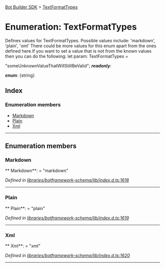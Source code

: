 [Bot Builder SDK](../README.md) > [TextFormatTypes](../enums/botbuilder.textformattypes.md)



# Enumeration: TextFormatTypes


Defines values for TextFormatTypes. Possible values include: 'markdown', 'plain', 'xml' There could be more values for this enum apart from the ones defined here.If you want to set a value that is not from the known values then you can do the following: let param: TextFormatTypes =

<textformattypes>"someUnknownValueThatWillStillBeValid";</textformattypes>
*__readonly__*: 

*__enum__*: {string}


## Index

### Enumeration members

* [Markdown](botbuilder.textformattypes.md#markdown)
* [Plain](botbuilder.textformattypes.md#plain)
* [Xml](botbuilder.textformattypes.md#xml)



---
## Enumeration members
<a id="markdown"></a>

###  Markdown

** Markdown**:    = "markdown"

*Defined in [libraries/botframework-schema/lib/index.d.ts:1618](https://github.com/Microsoft/botbuilder-js/blob/ce808e0/libraries/botframework-schema/lib/index.d.ts#L1618)*





___

<a id="plain"></a>

###  Plain

** Plain**:    = "plain"

*Defined in [libraries/botframework-schema/lib/index.d.ts:1619](https://github.com/Microsoft/botbuilder-js/blob/ce808e0/libraries/botframework-schema/lib/index.d.ts#L1619)*





___

<a id="xml"></a>

###  Xml

** Xml**:    = "xml"

*Defined in [libraries/botframework-schema/lib/index.d.ts:1620](https://github.com/Microsoft/botbuilder-js/blob/ce808e0/libraries/botframework-schema/lib/index.d.ts#L1620)*





___


